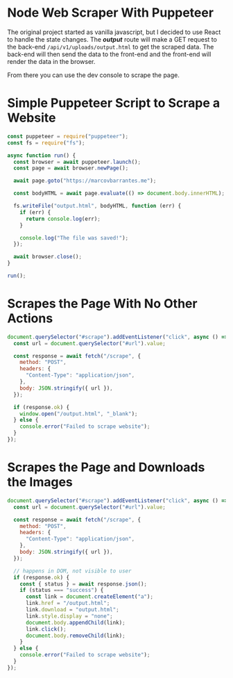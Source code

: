 # Node Web Scraper With Puppeteer

The original project started as vanilla javascript, but I decided to use React to handle the state changes. The **_output_** route will make a GET request to the back-end `/api/v1/uploads/output.html` to get the scraped data. The back-end will then send the data to the front-end and the front-end will render the data in the browser.

From there you can use the dev console to scrape the page.

# Simple Puppeteer Script to Scrape a Website

```javascript
const puppeteer = require("puppeteer");
const fs = require("fs");

async function run() {
  const browser = await puppeteer.launch();
  const page = await browser.newPage();

  await page.goto("https://marcovbarrantes.me");

  const bodyHTML = await page.evaluate(() => document.body.innerHTML);

  fs.writeFile("output.html", bodyHTML, function (err) {
    if (err) {
      return console.log(err);
    }

    console.log("The file was saved!");
  });

  await browser.close();
}

run();
```

# Scrapes the Page With No Other Actions

```javascript
document.querySelector("#scrape").addEventListener("click", async () => {
  const url = document.querySelector("#url").value;

  const response = await fetch("/scrape", {
    method: "POST",
    headers: {
      "Content-Type": "application/json",
    },
    body: JSON.stringify({ url }),
  });

  if (response.ok) {
    window.open("/output.html", "_blank");
  } else {
    console.error("Failed to scrape website");
  }
});
```

# Scrapes the Page and Downloads the Images

```javascript
document.querySelector("#scrape").addEventListener("click", async () => {
  const url = document.querySelector("#url").value;

  const response = await fetch("/scrape", {
    method: "POST",
    headers: {
      "Content-Type": "application/json",
    },
    body: JSON.stringify({ url }),
  });

  // happens in DOM, not visible to user
  if (response.ok) {
    const { status } = await response.json();
    if (status === "success") {
      const link = document.createElement("a");
      link.href = "/output.html";
      link.download = "output.html";
      link.style.display = "none";
      document.body.appendChild(link);
      link.click();
      document.body.removeChild(link);
    }
  } else {
    console.error("Failed to scrape website");
  }
});
```
